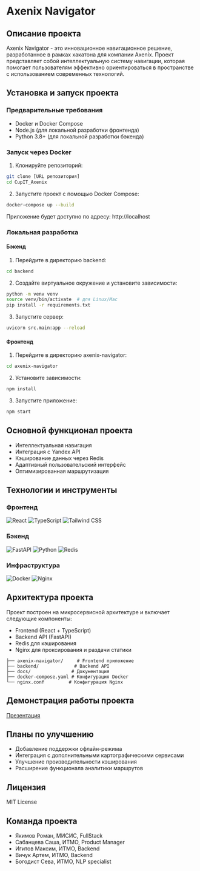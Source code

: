 # Axenix Navigator

## Описание проекта
Axenix Navigator - это инновационное навигационное решение, разработанное в рамках хакатона для компании Axenix. Проект представляет собой интеллектуальную систему навигации, которая помогает пользователям эффективно ориентироваться в пространстве с использованием современных технологий.

## Установка и запуск проекта

### Предварительные требования
- Docker и Docker Compose
- Node.js (для локальной разработки фронтенда)
- Python 3.8+ (для локальной разработки бэкенда)

### Запуск через Docker
1. Клонируйте репозиторий:
```bash
git clone [URL репозитория]
cd CupIT_Axenix
```

2. Запустите проект с помощью Docker Compose:
```bash
docker-compose up --build
```

Приложение будет доступно по адресу: http://localhost

### Локальная разработка

#### Бэкенд
1. Перейдите в директорию backend:
```bash
cd backend
```

2. Создайте виртуальное окружение и установите зависимости:
```bash
python -m venv venv
source venv/bin/activate  # для Linux/Mac
pip install -r requirements.txt
```

3. Запустите сервер:
```bash
uvicorn src.main:app --reload
```

#### Фронтенд
1. Перейдите в директорию axenix-navigator:
```bash
cd axenix-navigator
```

2. Установите зависимости:
```bash
npm install
```

3. Запустите приложение:
```bash
npm start
```

## Основной функционал проекта
- Интеллектуальная навигация
- Интеграция с Yandex API
- Кэширование данных через Redis
- Адаптивный пользовательский интерфейс
- Оптимизированная маршрутизация

## Технологии и инструменты

### Фронтенд
![React](https://img.shields.io/badge/React-20232A?style=for-the-badge&logo=react&logoColor=61DAFB)
![TypeScript](https://img.shields.io/badge/TypeScript-007ACC?style=for-the-badge&logo=typescript&logoColor=white)
![Tailwind CSS](https://img.shields.io/badge/Tailwind_CSS-38B2AC?style=for-the-badge&logo=tailwind-css&logoColor=white)

### Бэкенд
![FastAPI](https://img.shields.io/badge/FastAPI-009688?style=for-the-badge&logo=fastapi&logoColor=white)
![Python](https://img.shields.io/badge/Python-3776AB?style=for-the-badge&logo=python&logoColor=white)
![Redis](https://img.shields.io/badge/Redis-DC382D?style=for-the-badge&logo=redis&logoColor=white)

### Инфраструктура
![Docker](https://img.shields.io/badge/Docker-2496ED?style=for-the-badge&logo=docker&logoColor=white)
![Nginx](https://img.shields.io/badge/Nginx-009639?style=for-the-badge&logo=nginx&logoColor=white)

## Архитектура проекта
Проект построен на микросервисной архитектуре и включает следующие компоненты:

- Frontend (React + TypeScript)
- Backend API (FastAPI)
- Redis для кэширования
- Nginx для проксирования и раздачи статики

```
├── axenix-navigator/     # Frontend приложение
├── backend/             # Backend API
├── docs/               # Документация
├── docker-compose.yaml # Конфигурация Docker
└── nginx.conf         # Конфигурация Nginx
```

## Демонстрация работы проекта
[Презентация](https://github.com/ArtgtH/CupIT_Axenix/blob/main/Отбор.pdf)

## Планы по улучшению
- Добавление поддержки офлайн-режима
- Интеграция с дополнительными картографическими сервисами
- Улучшение производительности кэширования
- Расширение функционала аналитики маршрутов

## Лицензия
MIT License

## Команда проекта
- Якимов Роман, МИСИС, FullStack
- Сабанцева Саша, ИТМО, Product Manager
- Игитов Максим, ИТМО, Backend
- Вичук Артем, ИТМО, Backend
- Богодист Сева, ИТМО, NLP specialist
